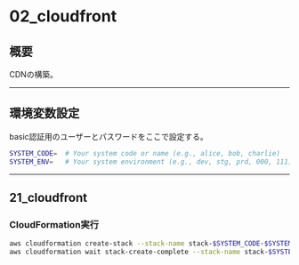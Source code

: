 # 02_cloudfront

## 概要

CDNの構築。

---

## 環境変数設定

basic認証用のユーザーとパスワードをここで設定する。

```bash
SYSTEM_CODE=  # Your system code or name (e.g., alice, bob, charlie)
SYSTEM_ENV=   # Your system environment (e.g., dev, stg, prd, 000, 111)

```

---

## 21_cloudfront

### CloudFormation実行

```bash
aws cloudformation create-stack --stack-name stack-$SYSTEM_CODE-$SYSTEM_ENV-cloudfront --template-body file://template/02_cloudfront/21_cloudfront.yml --parameters ParameterKey=SystemCode,ParameterValue=$SYSTEM_CODE ParameterKey=SystemEnv,ParameterValue=$SYSTEM_ENV --capabilities CAPABILITY_IAM CAPABILITY_NAMED_IAM --region us-east-1
aws cloudformation wait stack-create-complete --stack-name stack-$SYSTEM_CODE-$SYSTEM_ENV-cloudfront --region us-east-1

```
